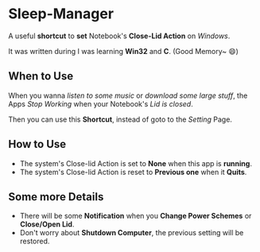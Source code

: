 # Sleep-Manager

A useful **shortcut** to **set** Notebook's **Close-Lid Action** on *Windows*.

It was written during I was learning **Win32** and **C**. (Good Memory~ :smile:)

## When to Use

When you wanna *listen to some music* or *download some large stuff*,
the Apps *Stop Working* when your Notebook's *Lid is closed*.

Then you can use this **Shortcut**, instead of goto to the *Setting* Page.

## How to Use

- The system's Close-lid Action is set to **None** when this app is **running**.
- The system's Close-lid Action is reset to **Previous one** when it **Quits**.

## Some more Details

- There will be some **Notification** when you **Change Power Schemes** or **Close/Open Lid**.
- Don't worry about **Shutdown Computer**, the previous setting will be restored.

